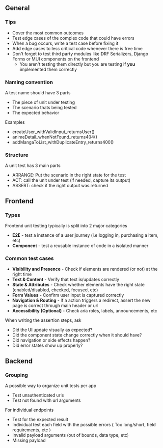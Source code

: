 ## General
### Tips
- Cover the most common outcomes 
- Test edge cases of the complex code that could have errors
- When a bug occurs, write a test case before fixing it
- Add edge cases to less critical code whenever there is free time
- Don't forget to test third party modules like DRF Serializers, Django Forms or MUI components on the frontend
	- You aren't testing them directly but you are testing if **you** implemented them correctly
### Naming convention
A test name should have 3 parts
- The piece of unit under testing
- The scenario thats being tested
- The expected behavior

Examples
- createUser_withValidInput_returnsUser()
- animeDetail_whenNotFound_returns404()
- addMangaToList_withDuplicateEntry_returns400()
### Structure
A unit test has 3 main parts
- ARRANGE: Put the scenario in the right state for the test
- ACT: call the unit under test (if needed, capture its output)
- ASSERT: check if the right output was returned

## Frontend
### Types
Frontend unit testing typically is split into 2 major categories
- **E2E** - test a instance of a user journey (i.e logging in, purchasing a item, etc)
- **Component** - test a reusable instance of code in a isolated manner
### Common test cases
- **Visibility and Presence** - Check if elements are rendered (or not) at the right time
- **Text & Content** - Verify that text is/updates correctly
- **State & Attributes** - Check whether elements have the right state (enabled/disabled, checked, focused, etc)
- **Form Values** - Confirm user input is captured correctly
- **Navigation & Routing** - If a action triggers a redirect, assert the new page is correct through main header or url
- **Accessibility (Optional)** - Check aria roles, labels, announcements, etc

When writing the assertion steps, ask
- Did the UI update visually as expected?
- Did the component state change correctly when it should have?
- Did navigation or side effects happen?
- Did error states show up properly?
## Backend
### Grouping
A possible way to organize unit tests per app
- Test unauthenticated urls
- Test not found with url arguments

For individual endpoints
- Test for the expected result
- Individual test each field with the possible errors ( Too long/short, field requirements, etc )
- Invalid payload arguments (out of bounds, data type, etc)
- Missing payload